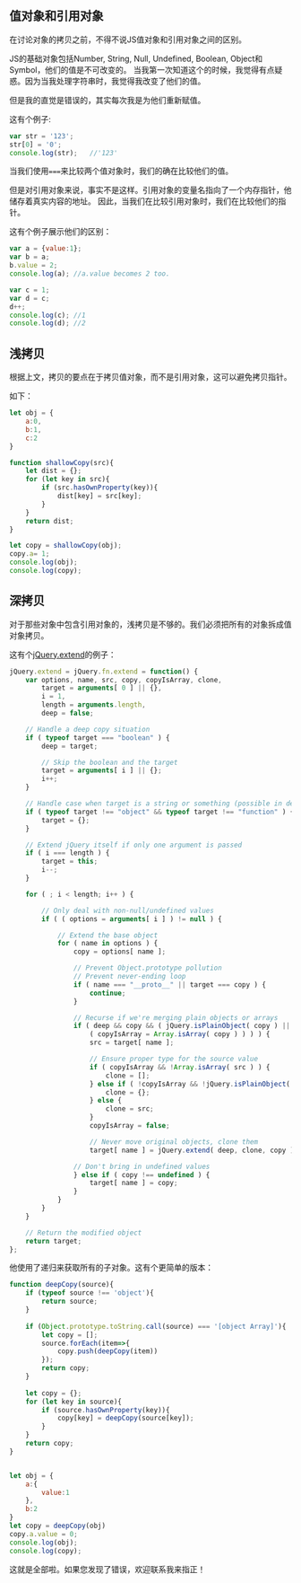 ## 值对象和引用对象

在讨论对象的拷贝之前，不得不说JS值对象和引用对象之间的区别。

JS的基础对象包括Number, String, Null, Undefined, Boolean, Object和Symbol，他们的值是不可改变的。
当我第一次知道这个的时候，我觉得有点疑惑。因为当我处理字符串时，我觉得我改变了他们的值。

但是我的直觉是错误的，其实每次我是为他们重新赋值。

这有个例子:

```JavaScript
var str = '123';
str[0] = '0';
console.log(str);   //'123'
```

当我们使用`===`来比较两个值对象时，我们的确在比较他们的值。

但是对引用对象来说，事实不是这样。引用对象的变量名指向了一个内存指针，他储存着真实内容的地址。
因此，当我们在比较引用对象时，我们在比较他们的指针。

这有个例子展示他们的区别：

```JavaScript
var a = {value:1};
var b = a;
b.value = 2;
console.log(a); //a.value becomes 2 too.

var c = 1;
var d = c;
d++;
console.log(c); //1
console.log(d); //2
```

## 浅拷贝

根据上文，拷贝的要点在于拷贝值对象，而不是引用对象，这可以避免拷贝指针。

如下：

```JavaScript
let obj = {
    a:0,
    b:1,
    c:2
}

function shallowCopy(src){
    let dist = {};
    for (let key in src){
        if (src.hasOwnProperty(key)){
            dist[key] = src[key];
        }
    }
    return dist;
}

let copy = shallowCopy(obj);
copy.a= 1;
console.log(obj);
console.log(copy);
```

## 深拷贝

对于那些对象中包含引用对象的，浅拷贝是不够的。我们必须把所有的对象拆成值对象拷贝。

这有个[jQuery.extend](https://github.com/jquery/jquery/blob/master/src/core.js)的例子：

```JavaScript
jQuery.extend = jQuery.fn.extend = function() {
	var options, name, src, copy, copyIsArray, clone,
		target = arguments[ 0 ] || {},
		i = 1,
		length = arguments.length,
		deep = false;

	// Handle a deep copy situation
	if ( typeof target === "boolean" ) {
		deep = target;

		// Skip the boolean and the target
		target = arguments[ i ] || {};
		i++;
	}

	// Handle case when target is a string or something (possible in deep copy)
	if ( typeof target !== "object" && typeof target !== "function" ) {
		target = {};
	}

	// Extend jQuery itself if only one argument is passed
	if ( i === length ) {
		target = this;
		i--;
	}

	for ( ; i < length; i++ ) {

		// Only deal with non-null/undefined values
		if ( ( options = arguments[ i ] ) != null ) {

			// Extend the base object
			for ( name in options ) {
				copy = options[ name ];

				// Prevent Object.prototype pollution
				// Prevent never-ending loop
				if ( name === "__proto__" || target === copy ) {
					continue;
				}

				// Recurse if we're merging plain objects or arrays
				if ( deep && copy && ( jQuery.isPlainObject( copy ) ||
					( copyIsArray = Array.isArray( copy ) ) ) ) {
					src = target[ name ];

					// Ensure proper type for the source value
					if ( copyIsArray && !Array.isArray( src ) ) {
						clone = [];
					} else if ( !copyIsArray && !jQuery.isPlainObject( src ) ) {
						clone = {};
					} else {
						clone = src;
					}
					copyIsArray = false;

					// Never move original objects, clone them
					target[ name ] = jQuery.extend( deep, clone, copy );

				// Don't bring in undefined values
				} else if ( copy !== undefined ) {
					target[ name ] = copy;
				}
			}
		}
	}

	// Return the modified object
	return target;
};
```

他使用了递归来获取所有的子对象。这有个更简单的版本：

```JavaScript
function deepCopy(source){
    if (typeof source !== 'object'){
        return source;
    }
    
    if (Object.prototype.toString.call(source) === '[object Array]'){
        let copy = [];
        source.forEach(item=>{
            copy.push(deepCopy(item))
        });
        return copy;
    }
    
    let copy = {};
    for (let key in source){
        if (source.hasOwnProperty(key)){
            copy[key] = deepCopy(source[key]);
        }
    }
    return copy;
}


let obj = {
    a:{
        value:1
    },
    b:2
}
let copy = deepCopy(obj)
copy.a.value = 0;
console.log(obj);
console.log(copy);
```

这就是全部啦。如果您发现了错误，欢迎联系我来指正！